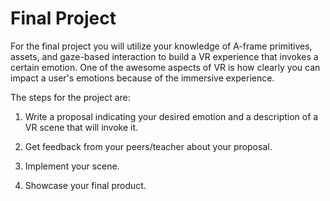 # Final Project

For the final project you will utilize your knowledge of A-frame primitives, assets, and gaze-based interaction to build a VR experience that invokes a certain emotion. One of the awesome aspects of VR is how clearly you can impact a user's emotions because of the immersive experience. 

The steps for the project are:

1. Write a proposal indicating your desired emotion and a description of a VR scene that will invoke it. 

2. Get feedback from your peers/teacher about your proposal.

3. Implement your scene.

4. Showcase your final product.

